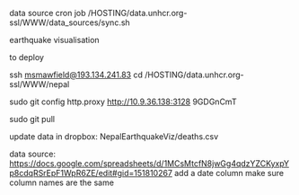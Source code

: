 data source cron job 
/HOSTING/data.unhcr.org-ssl/WWW/data_sources/sync.sh


earthquake visualisation

to deploy

ssh msmawfield@193.134.241.83
cd /HOSTING/data.unhcr.org-ssl/WWW/nepal

sudo git config http.proxy http://10.9.36.138:3128
9GDGnCmT

sudo git pull

update data in dropbox: NepalEarthquakeViz/deaths.csv

data source: https://docs.google.com/spreadsheets/d/1MCsMtcfN8jwGg4qdzYZCKyxpYp8cdqRSrEpF1WpR6ZE/edit#gid=151810267
add a date column
make sure column names are the same

